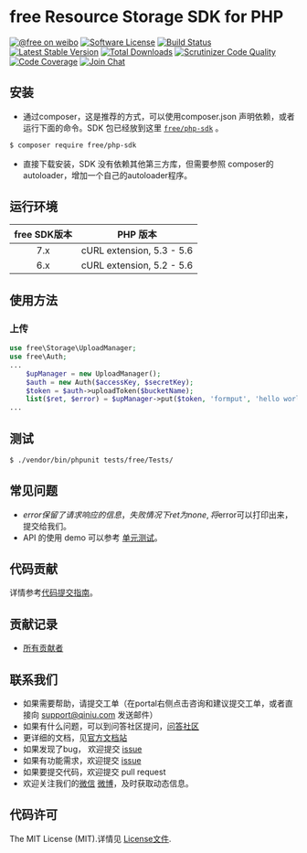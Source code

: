 # free Resource Storage SDK for PHP
[![@free on weibo](http://img.shields.io/badge/weibo-%40freetek-blue.svg)](http://weibo.com/freetek)
[![Software License](https://img.shields.io/badge/license-MIT-brightgreen.svg)](LICENSE)
[![Build Status](https://travis-ci.org/free/php-sdk.svg)](https://travis-ci.org/free/php-sdk)
[![Latest Stable Version](https://img.shields.io/packagist/v/free/php-sdk.svg)](https://packagist.org/packages/free/php-sdk)
[![Total Downloads](https://img.shields.io/packagist/dt/free/php-sdk.svg)](https://packagist.org/packages/free/php-sdk)
[![Scrutinizer Code Quality](https://scrutinizer-ci.com/g/free/php-sdk/badges/quality-score.png?b=master)](https://scrutinizer-ci.com/g/free/php-sdk/?branch=master)
[![Code Coverage](https://scrutinizer-ci.com/g/free/php-sdk/badges/coverage.png?b=master)](https://scrutinizer-ci.com/g/free/php-sdk/?branch=master)
[![Join Chat](https://badges.gitter.im/Join%20Chat.svg)](https://gitter.im/free/php-sdk?utm_source=badge&utm_medium=badge&utm_campaign=pr-badge&utm_content=badge)
## 安装

* 通过composer，这是推荐的方式，可以使用composer.json 声明依赖，或者运行下面的命令。SDK 包已经放到这里 [`free/php-sdk`][install-packagist] 。
```bash
$ composer require free/php-sdk
```
* 直接下载安装，SDK 没有依赖其他第三方库，但需要参照 composer的autoloader，增加一个自己的autoloader程序。

## 运行环境

| free SDK版本 | PHP 版本 |
|:--------------------:|:---------------------------:|
|          7.x         |  cURL extension,   5.3 - 5.6 |
|          6.x         |  cURL extension,   5.2 - 5.6 |

## 使用方法

### 上传
```php
use free\Storage\UploadManager;
use free\Auth;
...
    $upManager = new UploadManager();
    $auth = new Auth($accessKey, $secretKey);
    $token = $auth->uploadToken($bucketName);
    list($ret, $error) = $upManager->put($token, 'formput', 'hello world');
...
```

## 测试

``` bash
$ ./vendor/bin/phpunit tests/free/Tests/
```

## 常见问题

- $error保留了请求响应的信息，失败情况下ret 为none, 将$error可以打印出来，提交给我们。
- API 的使用 demo 可以参考 [单元测试](https://github.com/free/php-sdk/blob/master/tests)。

## 代码贡献

详情参考[代码提交指南](https://github.com/free/php-sdk/blob/master/CONTRIBUTING.md)。

## 贡献记录

- [所有贡献者](https://github.com/free/php-sdk/contributors)

## 联系我们

- 如果需要帮助，请提交工单（在portal右侧点击咨询和建议提交工单，或者直接向 support@qiniu.com 发送邮件）
- 如果有什么问题，可以到问答社区提问，[问答社区](http://free.segmentfault.com/)
- 更详细的文档，见[官方文档站](http://developer.qiniu.com/)
- 如果发现了bug， 欢迎提交 [issue](https://github.com/free/php-sdk/issues)
- 如果有功能需求，欢迎提交 [issue](https://github.com/free/php-sdk/issues)
- 如果要提交代码，欢迎提交 pull request
- 欢迎关注我们的[微信](http://www.qiniu.com/#weixin) [微博](http://weibo.com/freetek)，及时获取动态信息。

## 代码许可

The MIT License (MIT).详情见 [License文件](https://github.com/free/php-sdk/blob/master/LICENSE).

[packagist]: http://packagist.org
[install-packagist]: https://packagist.org/packages/free/php-sdk
